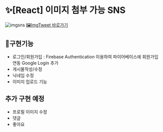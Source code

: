 # ✨[React] 이미지 첨부 가능 SNS 
![imgsns](https://user-images.githubusercontent.com/88611957/149336823-b83a6391-755b-4948-9d82-117f1eae9ac3.png)
[🖼ImgTweet 바로가기](https://didi2578.github.io/imgtweet)

## 📃구현기능

+ 로그인/회원가입 : Firebase Authentication 이용하여 파이어베이스에 회원가입 연동 Google Login 추가
+ 게시물작성/수정
+ 닉네임 수정 
+ 이미지 업로드 기능

## 추가 구현 예정
+ 프로필 이미지 수정
+ 댓글
+ 좋아요



